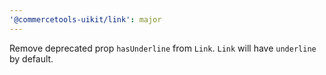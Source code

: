 ```yaml
---
'@commercetools-uikit/link': major
---
```


Remove deprecated prop `hasUnderline` from `Link`.
`Link` will have `underline` by default.
